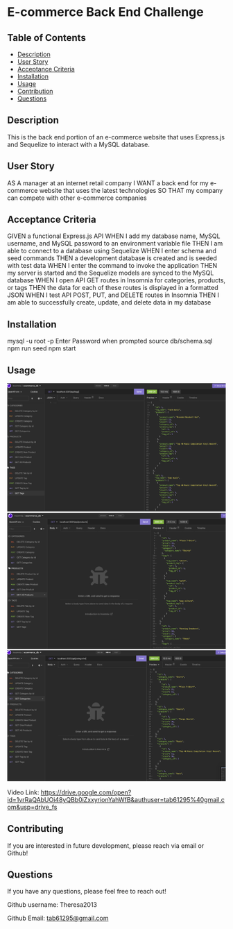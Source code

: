 # E-commerce Back End Challenge

## Table of Contents

- [Description](#description)
- [User Story](#user-story)
- [Acceptance Criteria](#acceptance-criteria)
- [Installation](#installation)
- [Usage](#usage)
- [Contribution](#contribution)
- [Questions](#questions)

## Description

This is the back end portion of an e-commerce website that uses Express.js and Sequelize to interact with a MySQL database.

## User Story

AS A manager at an internet retail company
I WANT a back end for my e-commerce website that uses the latest technologies
SO THAT my company can compete with other e-commerce companies

## Acceptance Criteria

GIVEN a functional Express.js API
WHEN I add my database name, MySQL username, and MySQL password to an environment variable file
THEN I am able to connect to a database using Sequelize
WHEN I enter schema and seed commands
THEN a development database is created and is seeded with test data
WHEN I enter the command to invoke the application
THEN my server is started and the Sequelize models are synced to the MySQL database
WHEN I open API GET routes in Insomnia for categories, products, or tags
THEN the data for each of these routes is displayed in a formatted JSON
WHEN I test API POST, PUT, and DELETE routes in Insomnia
THEN I am able to successfully create, update, and delete data in my database

## Installation

mysql -u root -p
Enter Password when prompted
source db/schema.sql
npm run seed
npm start

## Usage

![Demo](./images/Screenshot1.png)
![Demo](./images/Screenshot2.png)
![Demo](./images/Screenshot3.png)

Video Link: https://drive.google.com/open?id=1vrRaQAbUOi48yQBb0iZxxyrionYahWfB&authuser=tab61295%40gmail.com&usp=drive_fs

## Contributing

If you are interested in future development, please reach via email or Github!

## Questions

If you have any questions, please feel free to reach out!

Github username: Theresa2013

Github Email: tab61295@gmail.com
